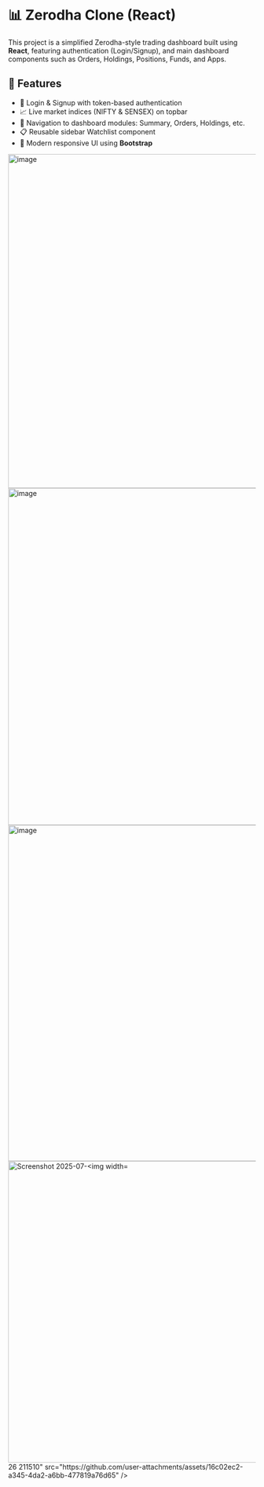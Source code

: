# 📊 Zerodha Clone (React)

This project is a simplified Zerodha-style trading dashboard built using **React**, featuring authentication (Login/Signup), and main dashboard components such as Orders, Holdings, Positions, Funds, and Apps.

## 🚀 Features

- 🔐 Login & Signup with token-based authentication
- 📈 Live market indices (NIFTY & SENSEX) on topbar
- 🧾 Navigation to dashboard modules: Summary, Orders, Holdings, etc.
- 📋 Reusable sidebar Watchlist component
- 🎨 Modern responsive UI using **Bootstrap**

<img width="1356" height="680" alt="image" src="https://github.com/user-attachments/assets/7fa91d77-b74d-4ded-8bd1-a2ec19df05c3" />
<img width="1365" height="686" alt="image" src="https://github.com/user-attachments/assets/918013ee-8260-4259-8194-a913880240ea" />
<img width="1365" height="684" alt="image" src="https://github.com/user-attachments/assets/621d509b-1eee-4cae-b92d-fc0521c8885e" />
<img width="1356" height="614" alt="Screenshot 2025-07-<img width="1361" height="679" alt="Screenshot 2025-07-26 234516" src="https://github.com/user-attachments/assets/5f181fa8-a8be-4b54-850b-7193b547f1a7" />
26 211510" src="https://github.com/user-attachments/assets/16c02ec2-a345-4da2-a6bb-477819a76d65" />




